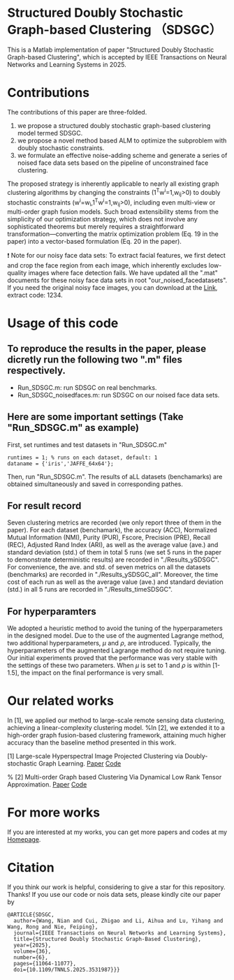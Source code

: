 # Structured Doubly Stochastic Graph-based Clustering （SDSGC）
This is a Matlab implementation of  paper "Structured Doubly Stochastic Graph-based Clustering", which is accepted by IEEE Transactions on Neural Networks and Learning Systems in 2025. 

# Contributions
The contributions of this paper are three-folded.
1) we propose a structured doubly stochastic graph-based clustering model termed SDSGC.
2) we propose a novel method based ALM to optimize the subproblem with doubly stochastic constraints.
3) we formulate an effective noise-adding scheme and generate a series of noised face data sets based on the pipeline of unconstrained face clustering.

The proposed strategy is inherently applicable to nearly all existing graph clustering algorithms by changing the constraints (1<sup>T</sup>w<sup>i</sup>=1,w<sub>ij</sub>>0) to doubly stochastic constraints (w<sup>i</sup>=w<sub>i</sub>,1<sup>T</sup>w<sup>i</sup>=1,w<sub>ij</sub>>0), including even multi-view or multi-order graph fusion models. Such broad extensibility stems from the simplicity of our optimization strategy, which does not involve any sophisticated theorems but merely requires a straightforward transformation—converting the matrix optimization problem (Eq. 19 in the paper) into a vector-based formulation (Eq. 20 in the paper). 

:exclamation: Note for our noisy face data sets: To extract facial features, we first detect and crop the face region from each image, which inherently excludes low-quality images where face detection fails. We have updated all the ".mat" documents for these noisy face data sets in root "our_noised_facedatasets". If you need the original noisy face images, you can download at the [Link](https://pan.baidu.com/s/1GQAp8JUowrvkDIYBOqhPNw?pwd=1234), extract code: 1234.

# Usage of this code

## To reproduce  the results in the paper, please dicretly run the following two ".m" files respectively.
* Run_SDSGC.m: run  SDSGC on real benchmarks.
* Run_SDSGC_noisedfaces.m: run SDSGC on our noised face data sets.
  
## Here are some important settings (Take "Run_SDSGC.m" as example)
First, set runtimes and test datasets in "Run_SDSGC.m" 
```
runtimes = 1; % runs on each dataset, default: 1
dataname = {'iris','JAFFE_64x64'}; 
```
Then, run  "Run_SDSGC.m".  The results of aLL datasets (benchamarks) are obtained simultaneously and saved in corresponding pathes.
## For result record
Seven clustering metrics are recorded (we only report three of them in the paper). For each dataset (benchamark), the accuracy (ACC), Normalized Mutual Information (NMI), Purity (PUR), Fscore, Precision (PRE), Recall (REC), Adjusted Rand Index (ARI), as well as  the average value (ave.) and standard deviation (std.) of them in total 5 runs  (we set 5 runs in the paper to demonstrate deterministic results) are recorded in "./Results_ySDSGC". For convenience,  the ave. and std. of seven metrics on all the datasets (benchmarks) are recorded in "./Results_ySDSGC_all". Moreover, the time cost of each run as well as the average value (ave.) and standard deviation (std.) in all 5 runs are recorded in "./Results_timeSDSGC".

## For hyperparamters
We adopted a heuristic method to avoid the tuning  of the hyperparameters in the designed model. Due to the use of the augmented Lagrange method, two additional hyperparameters, $\mu$ and $\rho$, are introduced. Typically, the hyperparameters of the augmented Lagrange method do not require tuning. Our initial experiments proved that the performance was very stable with the settings of these two parameters. When $\mu$ is set to 1 and $\rho$ is within [1-1.5], the impact on the final performance is very small.

# Our related works


 In [1], we applied our method to large-scale remote sensing data clustering, achieving a linear-complexity clustering model. 
 %In [2], we extended it to a high-order graph fusion-based clustering framework, attaining much higher accuracy than the baseline method presented in this work.

[1] Large-scale Hyperspectral Image Projected Clustering via Doubly-stochastic Graph Learning. [Paper](https://www.mdpi.com/2072-4292/17/9/1526)  [Code](https://github.com/NianWang-HJJGCDX/HPCDL)

% [2] Multi-order Graph based Clustering Via Dynamical Low Rank Tensor Approximation. [Paper](https://www.sciencedirect.com/science/article/pii/S0925231225012433) [Code](https://github.com/NianWang-HJJGCDX/MCDLT)

# For more  works
If you are interested at my works, you can get more papers and codes at my [Homepage](https://nianwang-hjjgcdx.github.io/).

# Citation
If you think our work is helpful,  considering to give a star for this repository. Thanks!
If you use our code or nois data sets, please kindly cite our paper by
```
@ARTICLE{SDSGC,
  author={Wang, Nian and Cui, Zhigao and Li, Aihua and Lu, Yihang and Wang, Rong and Nie, Feiping},
  journal={IEEE Transactions on Neural Networks and Learning Systems}, 
  title={Structured Doubly Stochastic Graph-Based Clustering}, 
  year={2025},
  volume={36},
  number={6},
  pages={11064-11077},
  doi={10.1109/TNNLS.2025.3531987}}}
```
